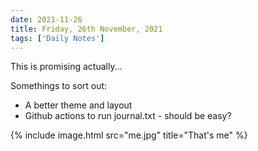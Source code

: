 ```yaml
---
date: 2021-11-26
title: Friday, 26th November, 2021
tags: ['Daily Notes']
---
```



This is promising actually...

Somethings to sort out:

* A better theme and layout
* Github actions to run journal.txt - should be easy?

{% include image.html src="me.jpg" title="That's me" %}

